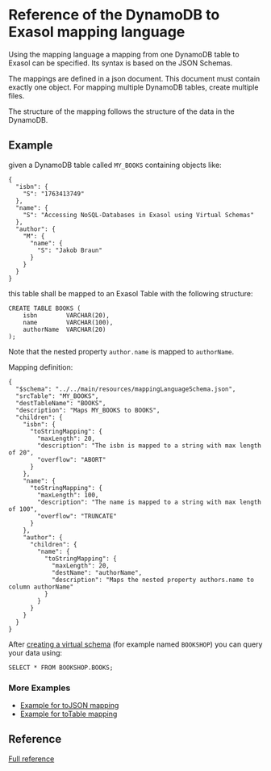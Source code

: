 # Reference of the DynamoDB to Exasol mapping language
Using the mapping language a mapping from one DynamoDB table to Exasol can be specified. 
Its syntax is based on the JSON Schemas.

The mappings are defined in a json document. This document must contain exactly one object. 
For mapping multiple DynamoDB tables, create multiple files. 

The structure of the mapping follows the structure of the data in the DynamoDB.

## Example
given a DynamoDB table called `MY_BOOKS` containing objects like:

```
{
  "isbn": {
    "S": "1763413749"
  },
  "name": {
    "S": "Accessing NoSQL-Databases in Exasol using Virtual Schemas"
  },
  "author": {
    "M": {
      "name": {
        "S": "Jakob Braun"
      }
    }
  }
}
```

this table shall be mapped to an Exasol Table with the following structure:

```
CREATE TABLE BOOKS (
    isbn        VARCHAR(20),
    name        VARCHAR(100),
    authorName  VARCHAR(20)
);
```
Note that the nested property `author.name` is mapped to `authorName`. 

Mapping definition:

```
{
  "$schema": "../../main/resources/mappingLanguageSchema.json",
  "srcTable": "MY_BOOKS",
  "destTableName": "BOOKS",
  "description": "Maps MY_BOOKS to BOOKS",
  "children": {
    "isbn": {
      "toStringMapping": {
        "maxLength": 20,
        "description": "The isbn is mapped to a string with max length of 20",
        "overflow": "ABORT"
      }
    },
    "name": {
      "toStringMapping": {
        "maxLength": 100,
        "description": "The name is mapped to a string with max length of 100",
        "overflow": "TRUNCATE"
      }
    },
    "author": {
      "children": {
        "name": {
          "toStringMapping": {
            "maxLength": 20,
            "destName": "authorName",
            "description": "Maps the nested property authors.name to column authorName"
          }
        }
      }
    }
  }
}
```

After [creating a virtual schema](../README.md) (for example named `BOOKSHOP`) you can query your data using:

```
SELECT * FROM BOOKSHOP.BOOKS;
```

### More Examples
* [Example for toJSON mapping](exampleWithToJson.md)
* [Example for toTable mapping](exampleWithToTable.md)

## Reference
[Full reference](https://exasol.github.io/dynamodb-virtual-schema/schema_doc/index.html)